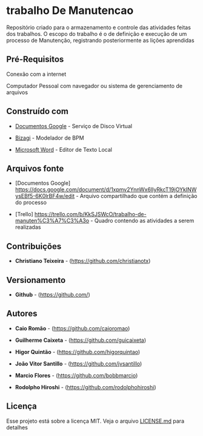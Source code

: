 # trabalho De Manutencao

Repositório criado para o armazenamento e controle das atividades feitas dos trabalhos.
O escopo do trabalho é o de definição e execução de um processo de Manutenção, registrando posteriormente as lições aprendidas

## Pré-Requisitos

Conexão com a internet

Computador Pessoal com navegador ou sistema de gerenciamento de arquivos

## Construído com

* [Documentos Google](https://www.google.com/intl/pt-BR_ALL/drive/) -  Serviço de Disco Virtual

* [Bizagi](https://www.bizagi.com/pt) -  Modelador de BPM

* [Microsoft Word](https://products.office.com/pt-br/word) - Editor de Texto Local

## Arquivos fonte

* [Documentos Google] https://docs.google.com/document/d/1xpmv2YnnWx6lIyRkcT19jOYkINWysEBf5-6K0lrBF4w/edit -  Arquivo compartilhado que contém a definição do processo

* [Trello] https://trello.com/b/KkSJSWcO/trabalho-de-manuten%C3%A7%C3%A3o -  Quadro contendo as atividades a serem realizadas

## Contribuições

* **Christiano Teixeira** - (https://github.com/christianotx)

## Versionamento

* **Github** - (https://github.com/)

## Autores

* **Caio Romão** - (https://github.com/caioromao)

* **Guilherme Caixeta** - (https://github.com/guicaixeta)

* **Higor Quintão** - (https://github.com/higorquintao)

* **João Vitor Santillo** - (https://github.com/jvsantillo)

* **Marcio Flores** - (https://github.com/bobbmarcio)

* **Rodolpho Hiroshi** - (https://github.com/rodolphohiroshi)

## Licença

Esse projeto está sobre a licença MIT. Veja o arquivo [LICENSE.md](LICENSE.md) para detalhes
